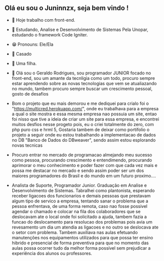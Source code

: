 ## Olá eu sou o Juninnzx, seja bem vindo !

- 🔭 Hoje trabalho com front-end.
- 🌱 Estudando, Analise e Desenvolvimento de Sistemas Pela Unopar, estudando o framework Code Igniter.
- 😁 Pronouns: Ele/Ela
- 💍 Casado
- 👶 Uma filha.

- 📄 Olá sou o Geraldo Rodrigues, sou programador JUNIOR focado no front-end, sou um amante da tecnligia como um todo, procuro sempre estar aprendendo sobre as novas tecnologias que vem se atualiazando no mundo, tambem procuro sempre buscar um crescimento pessoal, gosto de desafios


-  Bom o projeto que eu mais demorou e me dediquei para crialo foi o "https://multicred.herokuapp.com/", onde eu trabalhava para a empresa a qual o site mostra e essa mesma empresa nao possuia um site, entao foi nisso que tive a ideia de criar um site para essa empresa, e encontrei muitos desfios nesse progeto pois, eu o criei totalmente do zero, com php puro css e hrml 5, 
Gostaria tambem de deixar como portifolio o projeto a seguir onde eu estou trabalhando a implementacao de dados no DB "Banco de Dados do DBweaver", sendo assim estou esplorando novas tecnicas 


-  Procuro entrar no mercado de programacao almejando meu sucesso como pessoa, procurando crescimento e entendimendo, procurando aprimorar o meu conhecimento e poder fazer com que cada vez mais e possa me destacar no mercado e sendo assim poder ser um dos maiores programadores do Brasil e do mundo em um futuro proximo....

-  Analista de Suporte, Programador Junior. Graduação em Analise e Desenvolvimento de Sistemas. Tabralhei como plantonista, esperando receber ligacoes dos funcionarios e demais pessoas que prestavam algum tipo de servico a empresa, tentando sanar o problema que a pessoa enfrentava, de uma forma remota, caso nao fosse possivel agendar o chamado e colocar na fila dos colaboradores que se deslocavam ate o local onde foi solicitado a ajuda, tambem fazia a funcao do deslocamento para resolucao dos problemas pois avia um revesamento um dia um atendia as ligacoes e no outro se deslocava ate o setor com problema. Tambem auxiliava nas aulas efetuando manutenções nos equipamentos utilizados para que possa ter ensino hibrido e presencial de forma preventiva para que no momento das aulas possa ocorrer tudo da melhor forma possível sem prejudicar a experiência dos alunos ou professores.


